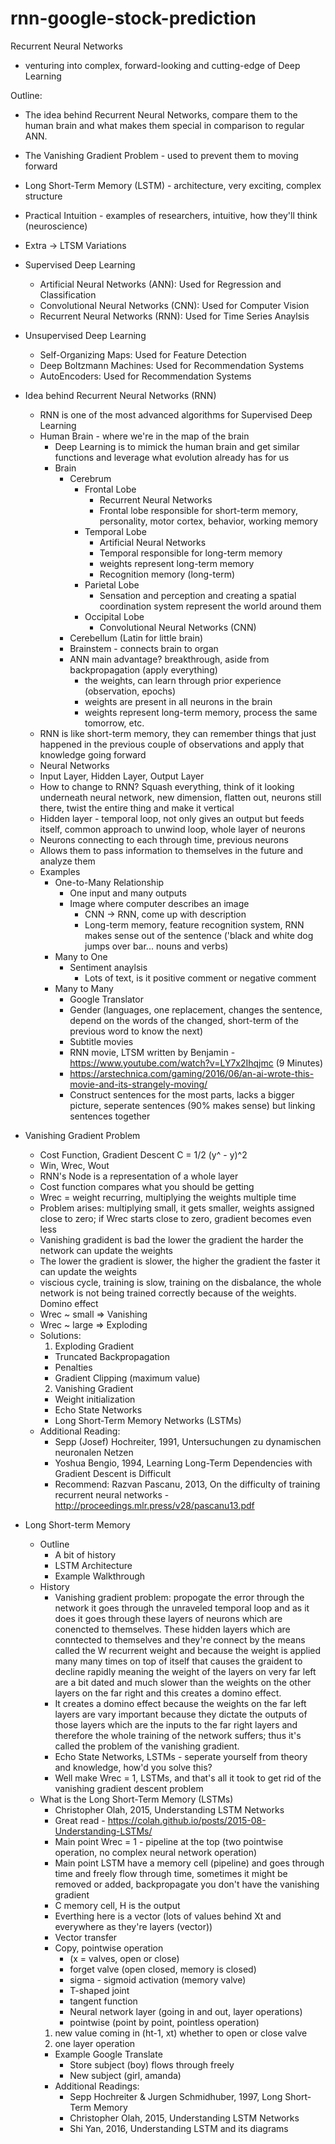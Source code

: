 # rnn-google-stock-prediction

Recurrent Neural Networks
- venturing into complex, forward-looking and cutting-edge of Deep Learning

Outline: 
- The idea behind Recurrent Neural Networks, compare them to the human brain and what makes them special in comparison to regular ANN.
- The Vanishing Gradient Problem - used to prevent them to moving forward
- Long Short-Term Memory (LSTM) - architecture, very exciting, complex structure
- Practical Intuition - examples of researchers, intuitive, how they'll think (neuroscience)
- Extra -> LTSM Variations

- Supervised Deep Learning 
  - Artificial Neural Networks (ANN): Used for Regression and Classification
  - Convolutional Neural Networks (CNN): Used for Computer Vision
  - Recurrent Neural Networks (RNN): Used for Time Series Anaylsis
- Unsupervised Deep Learning
  - Self-Organizing Maps: Used for Feature Detection
  - Deep Boltzmann Machines: Used for Recommendation Systems
  - AutoEncoders: Used for Recommendation Systems

- Idea behind Recurrent Neural Networks (RNN)
  - RNN is one of the most advanced algorithms for Supervised Deep Learning
  - Human Brain - where we're in the map of the brain
    - Deep Learning is to mimick the human brain and get similar functions and leverage what evolution already has for us
    - Brain 
      - Cerebrum 
        - Frontal Lobe
          - Recurrent Neural Networks
          - Frontal lobe responsible for short-term memory, personality, motor cortex, behavior, working memory
        - Temporal Lobe
          - Artificial Neural Networks
          - Temporal responsible for long-term memory
          - weights represent long-term memory
          - Recognition memory (long-term)
        - Parietal Lobe
          - Sensation and perception and creating a spatial coordination system represent the world around them
        - Occipital Lobe
          - Convolutional Neural Networks (CNN)
      - Cerebellum (Latin for little brain)
      - Brainstem - connects brain to organ
      - ANN main advantage? breakthrough, aside from backpropagation (apply everything)
        - the weights, can learn through prior experience (observation, epochs)
        - weights are present in all neurons in the brain
        - weights represent long-term memory, process the same tomorrow, etc.
   - RNN is like short-term memory, they can remember things that just happened in the previous couple of observations and apply that knowledge going forward
   - Neural Networks
    - Input Layer, Hidden Layer, Output Layer
    - How to change to RNN? Squash everything, think of it looking underneath neural network, new dimension, flatten out, neurons still there, twist the entire thing and make it vertical
    - Hidden layer - temporal loop, not only gives an output but feeds itself, common approach to unwind loop, whole layer of neurons
    - Neurons connecting to each through time, previous neurons
    - Allows them to pass information to themselves in the future and analyze them
  - Examples
    - One-to-Many Relationship
      - One input and many outputs
      - Image where computer describes an image
        - CNN -> RNN, come up with description
        - Long-term memory, feature recognition system, RNN makes sense out of the sentence ('black and white dog jumps over bar... nouns and verbs)
    - Many to One 
      - Sentiment anaylsis 
        - Lots of text, is it positive comment or negative comment 
    - Many to Many
      - Google Translator 
      - Gender (languages, one replacement, changes the sentence, depend on the words of the changed, short-term of the previous word to know the next)
      - Subtitle movies
      - RNN movie, LTSM written by Benjamin - https://www.youtube.com/watch?v=LY7x2Ihqjmc (9 Minutes)
      - https://arstechnica.com/gaming/2016/06/an-ai-wrote-this-movie-and-its-strangely-moving/
      - Construct sentences for the most parts, lacks a bigger picture, seperate sentences (90% makes sense) but linking sentences together

- Vanishing Gradient Problem
  - Cost Function, Gradient Descent C = 1/2 (y^ - y)^2
  - Win, Wrec, Wout
  - RNN's Node is a representation of a whole layer
  - Cost function compares what you should be getting
  - Wrec = weight recurring, multiplying the weights multiple time
  - Problem arises: multiplying small, it gets smaller, weights assigned close to zero; if Wrec starts close to zero, gradient becomes even less
  - Vanishing gradident is bad the lower the gradient the harder the network can update the weights
  - The lower the gradient is slower, the higher the gradient the faster it can update the weights
  - viscious cycle, training is slow, training on the disbalance, the whole network is not being trained correctly because of the weights. Domino effect
  - Wrec ~ small => Vanishing
  - Wrec ~ large => Exploding
  - Solutions:
    1. Exploding Gradient
      - Truncated Backpropagation
      - Penalties 
      - Gradient Clipping (maximum value)
    2. Vanishing Gradient
      - Weight initialization 
      - Echo State Networks
      - Long Short-Term Memory Networks (LSTMs)
  - Additional Reading:
    - Sepp (Josef) Hochreiter, 1991, Untersuchungen zu dynamischen neuronalen Netzen
    - Yoshua Bengio, 1994, Learning Long-Term Dependencies with Gradient Descent is Difficult
    - Recommend: Razvan Pascanu, 2013, On the difficulty of training recurrent neural networks - http://proceedings.mlr.press/v28/pascanu13.pdf
- Long Short-term Memory
  - Outline
    - A bit of history
    - LSTM Architecture
    - Example Walkthrough
  - History
    - Vanishing gradient problem: propogate the error through the network it goes through the unraveled temporal loop and as it does it goes through these layers of neurons which are conencted to themselves. These hidden layers which are conntected to themselves and they're connect by the means called the W recurrent weight and because the weight is applied many many times on top of itself that causes the graident to decline rapidly meaning the weight of the layers on very far left are a bit dated and much slower than the weights on the other layers on the far right and this creates a domino effect. 
    - It creates a domino effect because the weights on the far left layers are vary important because they dictate the outputs of those layers which are the inputs to the far right layers and therefore the whole training of the network suffers; thus it's called the problem of the vanishing gradient.
    - Echo State Networks, LSTMs - seperate yourself from theory and knowledge, how'd you solve this?
    - Well make Wrec = 1, LSTMs, and that's all it took to get rid of the vanishing gradient descent problem
  - What is the Long Short-Term Memory (LSTMs)
    - Christopher Olah, 2015, Understanding LSTM Networks
    - Great read - https://colah.github.io/posts/2015-08-Understanding-LSTMs/
    - Main point Wrec = 1 - pipeline at the top (two pointwise operation, no complex neural network operation)
    - Main point LSTM have a memory cell (pipeline) and goes through time and freely flow through time, sometimes it might be removed or added, backpropagate you don't have the vanishing gradient 
    - C memory cell, H is the output
    - Everthing here is a vector (lots of values behind Xt and everywhere as they're layers (vector))
    - Vector transfer
    - Copy, pointwise operation 
      - (x = valves, open or close)
      - forget valve (open closed, memory is closed)
      - sigma - sigmoid activation (memory valve)
      - T-shaped joint
      - tangent function
      - Neural network layer (going in and out, layer operations)
      - pointwise (point by point, pointless operation)
    1. new value coming in (ht-1, xt) whether to open or close valve
    2. one layer operation
    - Example Google Translate
      - Store subject (boy) flows through freely 
      - New subject (girl, amanda)
    - Additional Readings:
      - Sepp Hochreiter & Jurgen Schmidhuber, 1997, Long Short-Term Memory
      - Christopher Olah, 2015, Understanding LSTM Networks
      - Shi Yan, 2016, Understanding LSTM and its diagrams
    
